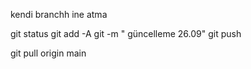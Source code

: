 

kendi branchh ine atma 

git status 
git add -A 
git -m " güncelleme 26.09"
git push 


git pull origin main